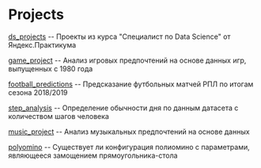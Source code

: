 # Projects

[ds_projects](ds_projects) -- Проекты из курса "Специалист по Data Science" от Яндекс.Практикума

[game_project](game_project.ipynb) -- Анализ игровых предпочтений на основе данных игр, выпущенных с 1980 года

[football_predictions](football_predictions.ipynb) -- Предсказание футбольных матчей РПЛ по итогам сезона 2018/2019

[step_analysis](step_analysis.ipynb) -- Определение обычности дня по данным датасета с количеством шагов человека 

[music_project](music_project.ipynb) -- Анализ музыкальных предпочтений на основе данных 

[polyomino](polyomino) -- Существует ли конфигурация полиомино с параметрами, являющееся замощением прямоугольника-стола